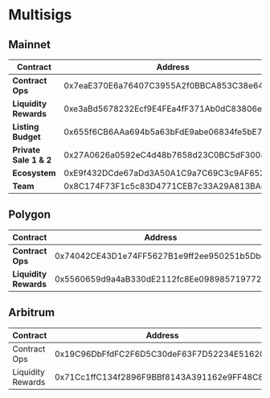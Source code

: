 # Multisigs

## Mainnet

| Contract               | Address                                    |
| ---------------------- | ------------------------------------------ |
| **Contract Ops**       | 0x7eaE370E6a76407C3955A2f0BBCA853C38e6454E |
| **Liquidity Rewards**  | 0xe3aBd5678232Ecf9E4FEa4fF371Ab0dC83806e51 |
| **Listing Budget**     | 0x655f6CB6AAa694b5a63bFdE9abe06834fe5bE733 |
| **Private Sale 1 & 2** | 0x27A0626a0592eC4d48b7658d23C0BC5dF3008D08 |
| **Ecosystem**          | 0xE9f432DCde67aDd3A50A1C9a7C69C3c9AF652288 |
| **Team**               | 0x8C174F73F1c5c83D4771CEB7c33A29A813BAc9B5 |

## Polygon

| Contract              | Address                                    |
| --------------------- | ------------------------------------------ |
| **Contract Ops**      | 0x74042CE43D1e74FF5627B1e9ff2ee950251b5Db4 |
| **Liquidity Rewards** | 0x5560659d9a4aB330dE2112fc8Ee0989857197728 |

## Arbitrum <a href="#polygon" id="polygon"></a>

| Contract          | Address                                    |
| ----------------- | ------------------------------------------ |
| Contract Ops      | 0x19C96DbFfdFC2F6D5C30deF63F7D52234E516202 |
| Liquidity Rewards | 0x71Cc1ffC134f2896F9BBf8143A391162e9FF48C8 |

​
